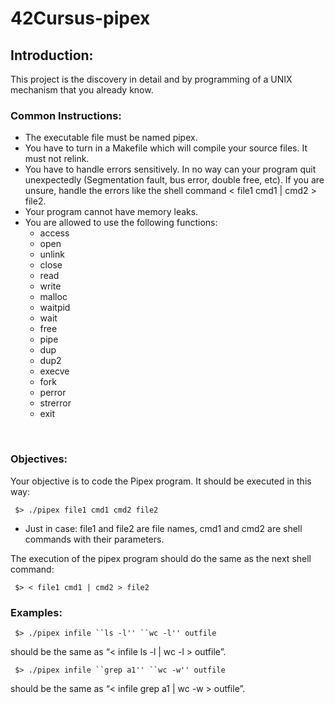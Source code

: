 # 42Cursus-pipex

## Introduction:
This project is the discovery in detail and by programming of a UNIX mechanism that you already know.<br/>

### Common Instructions:
- The executable file must be named pipex.<br/>
- You have to turn in a Makefile which will compile your source files. It must not relink.<br/>
- You have to handle errors sensitively. In no way can your program quit unexpectedly (Segmentation fault, bus error, double free, etc). If you are unsure, handle the errors like the shell command < file1 cmd1 | cmd2 > file2.<br/>
- Your program cannot have memory leaks.<br/>
- You are allowed to use the following functions:
  - access
  - open
  - unlink
  - close
  - read
  - write
  - malloc
  - waitpid
  - wait
  - free
  - pipe
  - dup
  - dup2
  - execve
  - fork
  - perror
  - strerror
  - exit
<br/>

### Objectives:
Your objective is to code the Pipex program. It should be executed in this way:

```
 $> ./pipex file1 cmd1 cmd2 file2
```
- Just in case: file1 and file2 are file names, cmd1 and cmd2 are shell commands with their parameters.<br/>

The execution of the pipex program should do the same as the next shell command:
```
 $> < file1 cmd1 | cmd2 > file2
```

### Examples:
```
 $> ./pipex infile ``ls -l'' ``wc -l'' outfile
```
should be the same as “< infile ls -l | wc -l > outfile”.

```
 $> ./pipex infile ``grep a1'' ``wc -w'' outfile
```
should be the same as “< infile grep a1 | wc -w > outfile”.
